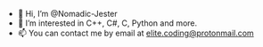 - 👋 Hi, I’m @Nomadic-Jester
- 👀 I’m interested in C++, C#, C, Python and more. 
- 📫 You can contact me by email at elite.coding@protonmail.com

<!---
Nomadic-Jester/Nomadic-Jester is a ✨ special ✨ repository because its `README.md` (this file) appears on your GitHub profile.
You can click the Preview link to take a look at your changes.
--->
